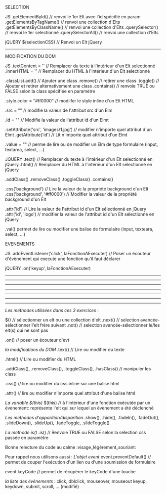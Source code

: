SELECTION

JS
.getElementById() // renvoi le 1er Elt avec l'id spécifié en param
.getElementsByTagName() // renvoi une collection d'Elts
.getElementsByClassName() // renvoi une collection d'Elts
.querySelector() // renvoi le 1er selectionné
.querySelectorAll() // renvoi une collection d'Elts

jQUERY
$(selectionCSS) // Renvoi un Elt jQuery

---------------------------------------


MODIFICATION DU DOM

JS
.textContent = '' // Remplacer du texte à l'intérieur d'un Elt selectionné
.innerHTML = '' // Remplacer du HTML à l'intérieur d'un Elt selectionné

.classList.add() // Ajouter une class
          .remove() // retirer une class
          .toggle() // Ajouter  et retirer alternativement une class
          .contains() // renvoie TRUE ou FALSE selon la class spécifiée en paramètre
          
.style.color = "#ff0000" // modiifer le style inline d'un Elt HTML

.src = "" // modifie la valeur de l'attribut src d'un Elm 

.id = "" // Modifie la valeur de l'attribut id d'un Elmt

.setAttribute('src', 'images/1.jpg') // modifier n'importe quel attribut d'un Elmt
.getAttribute('id') // Lit n'importe quel attribut d'un Elmt

.value = "" // perme de lire ou de modifier un Elm de type formulaire (input, textarea, select, ...)


JQUERY
.text() // Remplacer du texte à l'intérieur d'un Elt selectionné en jQuery
.html() // Remplacer du HTML à l'intérieur d'un Elt selectionné en jQuery

.addClass()
.removeClass()
.toggleClass()
.contains()

.css('background') // Lire la valeur de la propriété background d'un Elt
.css('background', '#ff0000') // Modifier la valeur de la propriété background d'un Elt

.attr('id') // Lire la valeur de l'attribut id d'un Elt sélectionné en jQuery
.attr('id', 'logo') // modifier la valeur de l'attribut id d'un Elt sélectionné en jQuery


.val() permet de lire ou modifier une balise de formulaire (input, texteara, select, ...)



EVENEMENTS

JS 
.addEventListener('click', laFonctionAExecuter)
// Poser un écouteur d'évènement qui execute une fonction qu'il faut déclarer

jQUERY
.on('keyup', laFonctionAExecuter)

----------------------------------------------------------------------------------
----------------------------------------------------------------------------------
----------------------------------------------------------------------------------
----------------------------------------------------------------------------------
----------------------------------------------------------------------------------
----------------------------------------------------------------------------------
----------------------------------------------------------------------------------
*Les méthodes utilisées dans ces 3 exercices* :

$() // sélectionner un elt ou une collection d'elt
.next() // selection avancée-sélectionner l'elt frère suivant
.not() // selection avancée-sélectionner le/les elt(s) qui ne sont pas

.on() // poser un écouteur d'evt

*la modifications du DOM*
.text() // Lire ou modifier du texte

.html() // Lire ou modifier du HTML

.addClass(), .removeClass(), .toggleClass(), .hasClass() // manipuler les class

.css() // lire ou modifier du css inline sur une balise html

.attr() // lire ou modifier n'importe quel attribut d'une balise html

*La variable $(this)*
$(this) // à l'intérieur d'une fonction exécutée par un évènement: représente l'elt qui sur lequel un évènement a été déclenché

*Les méthodes d'apparition/disparition*
.show(), .hide(), .fadeIn(), .fadeOut(), .slideDown(), .slideUp(), .fadeToggle, .slideToggle()

*La méthode is()*
.is() // Renvoie TRUE ou FALSE selon la sélection css passée en paramètre

Bonne relecture du code au calme :visage_légèrement_souriant:

Pour rappel nous utilisons aussi :
*L'objet event*
event.preventDefault() // permet de couper l'exécution d'un lien ou d'une soumission de formulaire

event.keyCode // permet de récupérer le keyCode d'une touche

*la liste des évènements* : click, dblclick, mouseover, mouseout keyup, keydown, submit, scroll, ... (modifié)